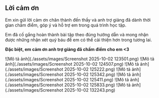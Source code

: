 ## Lời cảm ơn

Em xin gửi lời cảm ơn chân thành đến thầy và anh trợ giảng đã dành thời gian chấm điểm, góp ý và hỗ trợ em trong quá trình học tập.

Em đã cố gắng hoàn thành bài tập theo đúng hướng dẫn và mong nhận được những nhận xét quý báu để em có thể cải thiện hơn trong tương lai.

**Đặc biệt, em cảm ơn anh trợ giảng đã chấm điểm cho em <3**

![Mô tả ảnh](./assets/images/Screenshot 2025-10-02 123501.png)
![Mô tả ảnh](./assets/images/Screenshot 2025-10-02 124507.png)
![Mô tả ảnh](./assets/images/Screenshot 2025-10-02 125222.png)
![Mô tả ảnh](./assets/images/Screenshot 2025-10-02 125342.png)
![Mô tả ảnh](./assets/images/Screenshot 2025-10-02 125411.png)
![Mô tả ảnh](./assets/images/Screenshot 2025-10-02 125833.png)
![Mô tả ảnh](./assets/images/Screenshot 2025-10-02 132243.png)
